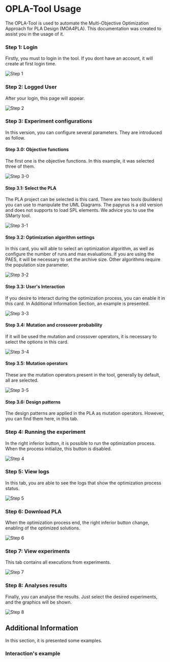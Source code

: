 # OPLA-Tool Usage
The OPLA-Tool is used to automate the Multi-Objective Optimization Approach for PLA Design (MOA4PLA). This documentation was created to assist you in the usage of it.
### Step 1: Login
Firstly, you must to login in the tool. If you dont have an account, it will create at first login time.
 
![Step 1](https://raw.githubusercontent.com/SBSE-UEM/OPLA-Tool/willian/docs/usage/step-1.png)
### Step 2: Logged User
After your login, this page will appear. 

![Step 2](https://raw.githubusercontent.com/SBSE-UEM/OPLA-Tool/willian/docs/usage/step-2.png)
### Step 3: Experiment configurations

In this version, you can configure several parameters. They are introduced as follow.
#### Step 3.0: Objective functions
The first one is the objective functions. In this example, it was selected three of them. 

![Step 3-0](https://raw.githubusercontent.com/SBSE-UEM/OPLA-Tool/willian/docs/usage/step-3-0.png)
#### Step 3.1: Select the PLA
The PLA project can be selected is this card. There are two tools (builders) you can use to manipulate the UML Diagrams.
The papyrus is a old version and does not supports to load SPL elements. We advice you to use the SMarty tool.

![Step 3-1](https://raw.githubusercontent.com/SBSE-UEM/OPLA-Tool/willian/docs/usage/step-3-1.png)
#### Step 3.2: Optimization algorithm settings
In this card, you will able to select an optimization algorithm, as well as configure the number of runs and
max evaluations. If you are using the PAES, it will be necessary to set the archive size. Other algorithms require
the population size parameter.

![Step 3-2](https://raw.githubusercontent.com/SBSE-UEM/OPLA-Tool/willian/docs/usage/step-3-2.png)

#### Step 3.3: User's Interaction
If you desire to interact during the optimization process, you can enable it in this card. 
In Additional Information Section, an example is presented.

![Step 3-3](https://raw.githubusercontent.com/SBSE-UEM/OPLA-Tool/willian/docs/usage/step-3-3.png)
#### Step 3.4: Mutation and crossover probability
If it will be used the mutation and crossover operators, it is necessary to select the options in this card.

![Step 3-4](https://raw.githubusercontent.com/SBSE-UEM/OPLA-Tool/willian/docs/usage/step-3-4.png)
#### Step 3.5: Mutation operators
These are the mutation operators present in the tool, generally by default, all are selected. 

![Step 3-5](https://raw.githubusercontent.com/SBSE-UEM/OPLA-Tool/willian/docs/usage/step-3-5.png)
#### Step 3.6: Design patterns
The design patterns are applied in the PLA as mutation operators. However, you can find them here, in this tab.

### Step 4: Running the experiment
In the right inferior button, it is possible to run the optimization process. When the process initialize,
this button is disabled.

![Step 4](https://raw.githubusercontent.com/SBSE-UEM/OPLA-Tool/willian/docs/usage/step-4.png)
### Step 5: View logs
In this tab, you are able to see the logs that show the optimization process status.

![Step 5](https://raw.githubusercontent.com/SBSE-UEM/OPLA-Tool/willian/docs/usage/step-5.png)
### Step 6: Download PLA
When the optimization process end, the right inferior button change, enabling of the optimized solutions.

![Step 6](https://raw.githubusercontent.com/SBSE-UEM/OPLA-Tool/willian/docs/usage/step-6.png)
### Step 7: View experiments
This tab contains all executions from experiments.

![Step 7](https://raw.githubusercontent.com/SBSE-UEM/OPLA-Tool/willian/docs/usage/step-7.png)
### Step 8: Analyses results
Finally, you can analyse the results. Just select the desired experiments, and the graphics will be shown.

![Step 8](https://raw.githubusercontent.com/SBSE-UEM/OPLA-Tool/willian/docs/usage/step-8.png)

## Additional Information
In this section, it is presented some examples.
### Interaction's example
